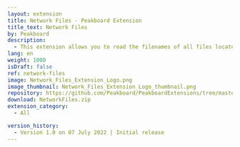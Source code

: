 ```yaml
---
layout: extension
title: Network Files - Peakboard Extension
title_text: Network Files
by: Peakboard
description: 
  - This extension allows you to read the filenames of all files located in a specific UNC network path. This allows you to dynamically add data sources and resources to Peakboard Designer based on their file names.
lang: en
weight: 1000
isDraft: false
ref: network-files
image: Network_Files_Extension_Logo.png
image_thumbnail: Network_Files_Extension_Logo_thumbnail.png
repository: https://github.com/Peakboard/PeakboardExtensions/tree/master/NetworkFiles
download: NetworkFiles.zip
extension_category:
  - All

version_history:
  - Version 1.0 on 07 July 2022 | Initial release
---
```

